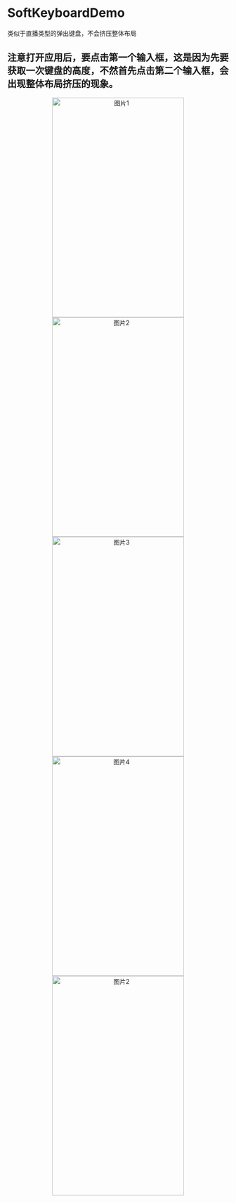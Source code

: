 # SoftKeyboardDemo
类似于直播类型的弹出键盘，不会挤压整体布局

## 注意打开应用后，要点击第一个输入框，这是因为先要获取一次键盘的高度，不然首先点击第二个输入框，会出现整体布局挤压的现象。
<div align="center">
<img src="https://github.com/DyncKathline/SoftKeyboardDemo/blob/master/screenshots/screenshot1.png" width = "300" height = "500" alt="图片1" align=center />
<img src="https://github.com/DyncKathline/SoftKeyboardDemo/blob/master/screenshots/screenshot2.png" width = "300" height = "500" alt="图片2" align=center />
</div>
<div align="center">
<img src="https://github.com/DyncKathline/SoftKeyboardDemo/blob/master/screenshots/screenshot3.png" width = "300" height = "500" alt="图片3" align=center />
<img src="https://github.com/DyncKathline/SoftKeyboardDemo/blob/master/screenshots/screenshot4.png" width = "300" height = "500" alt="图片4" align=center />
</div>
<div align="center">
<img src="https://github.com/DyncKathline/SoftKeyboardDemo/blob/master/screenshots/screenshot5.png" width = "300" height = "500" alt="图片2" align=center />
</div>

